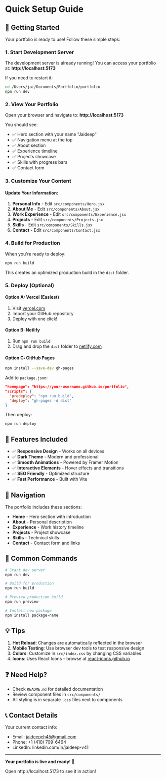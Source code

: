 # Quick Setup Guide

## 🚀 Getting Started

Your portfolio is ready to use! Follow these simple steps:

### 1. Start Development Server

The development server is already running! You can access your portfolio at:
**http://localhost:5173**

If you need to restart it:

```bash
cd /Users/jai/Documents/Portfolio/portfolio
npm run dev
```

### 2. View Your Portfolio

Open your browser and navigate to: **http://localhost:5173**

You should see:

- ✅ Hero section with your name "Jaideep"
- ✅ Navigation menu at the top
- ✅ About section
- ✅ Experience timeline
- ✅ Projects showcase
- ✅ Skills with progress bars
- ✅ Contact form

### 3. Customize Your Content

#### Update Your Information:

1. **Personal Info** - Edit `src/components/Hero.jsx`
2. **About Me** - Edit `src/components/About.jsx`
3. **Work Experience** - Edit `src/components/Experience.jsx`
4. **Projects** - Edit `src/components/Projects.jsx`
5. **Skills** - Edit `src/components/Skills.jsx`
6. **Contact** - Edit `src/components/Contact.jsx`

### 4. Build for Production

When you're ready to deploy:

```bash
npm run build
```

This creates an optimized production build in the `dist` folder.

### 5. Deploy (Optional)

#### Option A: Vercel (Easiest)

1. Visit [vercel.com](https://vercel.com)
2. Import your GitHub repository
3. Deploy with one click!

#### Option B: Netlify

1. Run `npm run build`
2. Drag and drop the `dist` folder to [netlify.com](https://netlify.com)

#### Option C: GitHub Pages

```bash
npm install --save-dev gh-pages
```

Add to `package.json`:

```json
"homepage": "https://your-username.github.io/portfolio",
"scripts": {
  "predeploy": "npm run build",
  "deploy": "gh-pages -d dist"
}
```

Then deploy:

```bash
npm run deploy
```

## 🎨 Features Included

- ✅ **Responsive Design** - Works on all devices
- ✅ **Dark Theme** - Modern and professional
- ✅ **Smooth Animations** - Powered by Framer Motion
- ✅ **Interactive Elements** - Hover effects and transitions
- ✅ **SEO Friendly** - Optimized structure
- ✅ **Fast Performance** - Built with Vite

## 📱 Navigation

The portfolio includes these sections:

- **Home** - Hero section with introduction
- **About** - Personal description
- **Experience** - Work history timeline
- **Projects** - Project showcase
- **Skills** - Technical skills
- **Contact** - Contact form and links

## 🔧 Common Commands

```bash
# Start dev server
npm run dev

# Build for production
npm run build

# Preview production build
npm run preview

# Install new package
npm install package-name
```

## 💡 Tips

1. **Hot Reload**: Changes are automatically reflected in the browser
2. **Mobile Testing**: Use browser dev tools to test responsive design
3. **Colors**: Customize in `src/index.css` by changing CSS variables
4. **Icons**: Uses React Icons - browse at [react-icons.github.io](https://react-icons.github.io)

## ❓ Need Help?

- Check `README.md` for detailed documentation
- Review component files in `src/components/`
- All styling is in separate `.css` files next to components

## 📞 Contact Details

Your current contact info:

- Email: jaideepch45@gmail.com
- Phone: +1 (410) 709-6464
- LinkedIn: linkedin.com/in/jaideep-v41

---

**Your portfolio is live and ready! 🎉**

Open http://localhost:5173 to see it in action!
